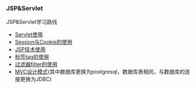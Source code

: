 ### JSP&Servlet  
JSP&Servlet学习路线   
* [Servlet使用](./document/Ex1.pdf)
* [Session与Cookie的使用](./document/Ex2.pdf)
* [JSP技术使用](./document/Ex3.pdf)
* [标签tag的使用](./document/Ex4.pdf)
* [过滤器filter的使用](./document/Ex5.pdf)
* [MVC设计模式](./document/Ex6.pdf)(其中数据库更换为postgresql，数据库表相同，与数据库的连接更换为JDBC)